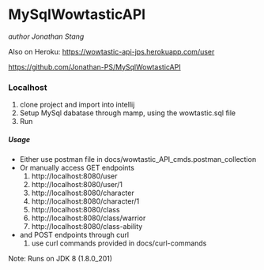 
# MySqlWowtasticAPI
_author Jonathan Stang_

Also on Heroku: https://wowtastic-api-jps.herokuapp.com/user

https://github.com/Jonathan-PS/MySqlWowtasticAPI

### Localhost
1. clone project and import into intellij
2. Setup MySql dabatase through mamp, using the wowtastic.sql file
3. Run 


##### Usage
- Either use postman file in docs/wowtastic_API_cmds.postman_collection
- Or manually access GET endpoints
  1. http://localhost:8080/user
  2. http://localhost:8080/user/1
  3. http://localhost:8080/character
  4. http://localhost:8080/character/1
  5. http://localhost:8080/class
  6. http://localhost:8080/class/warrior
  7. http://localhost:8080/class-ability
- and POST endpoints through curl
  1. use curl commands provided in docs/curl-commands


Note: Runs on JDK 8 (1.8.0_201)
